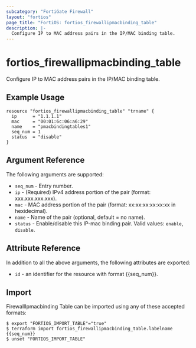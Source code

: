 ```yaml
---
subcategory: "FortiGate Firewall"
layout: "fortios"
page_title: "FortiOS: fortios_firewallipmacbinding_table"
description: |-
  Configure IP to MAC address pairs in the IP/MAC binding table.
---
```


# fortios_firewallipmacbinding_table
Configure IP to MAC address pairs in the IP/MAC binding table.

## Example Usage

```hcl
resource "fortios_firewallipmacbinding_table" "trname" {
  ip      = "1.1.1.1"
  mac     = "00:01:6c:06:a6:29"
  name    = "pmacbindingtables1"
  seq_num = 1
  status  = "disable"
}
```

## Argument Reference

The following arguments are supported:

* `seq_num` - Entry number.
* `ip` - (Required) IPv4 address portion of the pair (format: xxx.xxx.xxx.xxx).
* `mac` - MAC address portion of the pair (format: xx:xx:xx:xx:xx:xx in hexidecimal).
* `name` - Name of the pair (optional, default = no name).
* `status` - Enable/disable this IP-mac binding pair. Valid values: `enable`, `disable`.


## Attribute Reference

In addition to all the above arguments, the following attributes are exported:
* `id` - an identifier for the resource with format {{seq_num}}.

## Import

FirewallIpmacbinding Table can be imported using any of these accepted formats:
```
$ export "FORTIOS_IMPORT_TABLE"="true"
$ terraform import fortios_firewallipmacbinding_table.labelname {{seq_num}}
$ unset "FORTIOS_IMPORT_TABLE"
```
